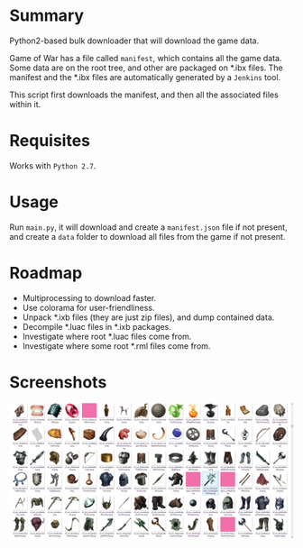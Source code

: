 # Summary
Python2-based bulk downloader that will download the game data.

Game of War has a file called `manifest`, which contains all the game data. Some data are on the root tree, and other are packaged on *.ibx files. The manifest and the *.ibx files are automatically generated by a `Jenkins` tool.

This script first downloads the manifest, and then all the associated files within it.

# Requisites
Works with `Python 2.7`.

# Usage
Run `main.py`, it will download and create a `manifest.json` file if not present, and create a `data` folder to download all files from the game if not present.

# Roadmap
- Multiprocessing to download faster.
- Use colorama for user-friendliness.
- Unpack *.ixb files (they are just zip files), and dump contained data.
- Decompile *.luac files in *.ixb packages.
- Investigate where root *.luac files come from.
- Investigate where some root *.rml files come from.

# Screenshots
![Items](https://raw.githubusercontent.com/GameOfWarVault/DataDownloader/master/doc/items_01.png)